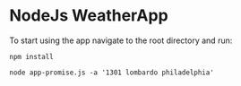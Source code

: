 # NodeJs WeatherApp

To start using the app navigate to the root directory and run:

```npm install```


```node app-promise.js -a '1301 lombardo philadelphia'```

